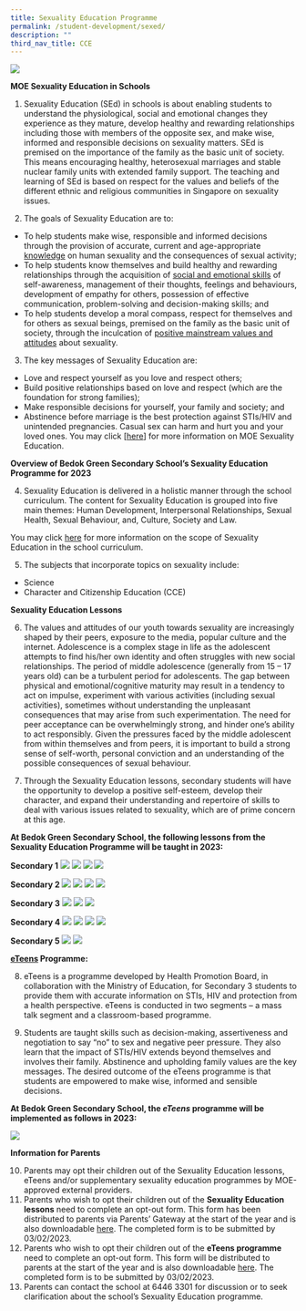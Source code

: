 ```yaml
---
title: Sexuality Education Programme
permalink: /student-development/sexed/
description: ""
third_nav_title: CCE
---
```

![](/images/Sexuality-education-programme.jpg)

**MOE Sexuality Education in Schools**

1. Sexuality Education (SEd) in schools is about enabling students to understand the physiological, social and emotional changes they experience as they
mature, develop healthy and rewarding relationships including those with members of the opposite sex, and make wise, informed and responsible decisions on sexuality matters. SEd is premised on the importance of the family as the basic unit of society. This means encouraging healthy, heterosexual marriages and stable nuclear family units with extended family support. The teaching and learning of SEd is based on respect for the values and beliefs of the different ethnic and religious communities in Singapore on sexuality issues.

2. The goals of Sexuality Education are to:
* To help students make wise, responsible and informed decisions through the provision of accurate, current and age-appropriate <u>knowledge</u> on human sexuality and the consequences of sexual activity;
* To help students know themselves and build healthy and rewarding relationships through the acquisition of <u>social and emotional skills</u> of self-awareness, management of their thoughts, feelings and behaviours, development of empathy for others, possession of effective communication, problem-solving and decision-making skills; and
* To help students develop a moral compass, respect for themselves and for others as sexual beings, premised on the family as the basic unit of society, through the inculcation of <u>positive mainstream values and attitudes</u> about sexuality.
3. The key messages of Sexuality Education are:
* Love and respect yourself as you love and respect others;
* Build positive relationships based on love and respect (which are the foundation for strong families);
* Make responsible decisions for yourself, your family and society; and
* Abstinence before marriage is the best protection against STIs/HIV and unintended pregnancies. Casual sex can harm and hurt you and your loved ones.
You may click [[here](https://go.gov.sg/moe-sexuality-education)] for more information on MOE Sexuality Education.

**Overview of Bedok Green Secondary School’s Sexuality Education Programme for 2023**

4. Sexuality Education is delivered in a holistic manner through the school curriculum. The content for Sexuality Education is grouped into five main themes: Human Development, Interpersonal Relationships, Sexual Health, Sexual Behaviour, and, Culture, Society and Law. 

You may click [here](https://go.gov.sg/moe-sexuality-education-scope) for more information on the scope of Sexuality Education in the school curriculum.

5. The subjects that incorporate topics on sexuality include:
* Science
* Character and Citizenship Education (CCE)

**Sexuality Education Lessons**

6. The values and attitudes of our youth towards sexuality are increasingly shaped by their peers, exposure to the media, popular culture and the internet. Adolescence is a complex stage in life as the adolescent attempts to find his/her own identity and often struggles with new social relationships. The period of middle adolescence (generally from 15 – 17 years old) can be a turbulent period for adolescents. The gap between physical and emotional/cognitive maturity may result in a tendency to act on impulse, experiment with various activities (including sexual activities), sometimes without understanding the unpleasant consequences that may arise from such experimentation. The need for peer acceptance can be overwhelmingly strong, and hinder one’s ability to act responsibly. Given the pressures faced by the middle adolescent from within themselves and from peers, it is important to build a strong sense of self-worth, personal conviction and an understanding of the possible consequences of sexual behaviour.

7. Through the Sexuality Education lessons, secondary students will have the opportunity to develop a positive self-esteem, develop their character, and expand their understanding and repertoire of skills to deal with various issues related to sexuality, which are of prime concern at this age.

**At Bedok Green Secondary School, the following lessons from the Sexuality Education Programme will be taught in 2023:**

**Secondary 1**
![](/images/Picture1.png)
![](/images/Picture2.png)
![](/images/Picture3.png)
![](/images/Picture4.png)

**Secondary 2**
![](/images/Picture1.png)
![](/images/Picture5a.png)
![](/images/Picture6.png)
![](/images/Picture7.png)

**Secondary 3**
![](/images/Picture1.png)
![](/images/Picture8.png)
![](/images/Picture9.png)

**Secondary 4**
![](/images/Picture1.png)
![](/images/Picture10.png)
![](/images/Picture11.png)
![](/images/Picture12.png)

**Secondary 5**
![](/images/Picture1.png)
![](/images/Picture13.png)

**<u>eTeens</u> Programme:**

8. eTeens is a programme developed by Health Promotion Board, in collaboration with the Ministry of Education, for Secondary 3 students to provide them with accurate information on STIs, HIV and protection from a health perspective. eTeens is conducted in two segments – a mass talk segment and a classroom-based programme.

9. Students are taught skills such as decision-making, assertiveness and negotiation to say “no” to sex and negative peer pressure. They also learn that the impact of STIs/HIV extends beyond themselves and involves their family. Abstinence and upholding family values are the key messages. The desired outcome of the eTeens programme is that students are empowered to make wise, informed and sensible decisions.

**At Bedok Green Secondary School, the _eTeens_ programme will be implemented as follows in 2023:**

![](/images/Picture14.png)



**Information for Parents**

10. Parents may opt their children out of the Sexuality Education lessons, eTeens and/or supplementary sexuality education programmes by MOE-approved external providers.
11. Parents who wish to opt their children out of the **Sexuality Education lessons** need to complete an opt-out form. This form has been distributed to parents via Parents’ Gateway at the start of the year and is also downloadable [here](https://drive.google.com/file/d/1TjD9pjr9iIx6s2AZIBZvZ3htoPDs_yEq/view?usp=share_link). The completed form is to be submitted by 03/02/2023.
12. Parents who wish to opt their children out of the **eTeens programme** need to complete an opt-out form. This form will be distributed to parents at the start of the year and is also downloadable [here](https://drive.google.com/file/d/124U6pSMVYGqfClnr_rhLgXyCktjxANfB/view?usp=share_link). The completed form is to be submitted by 03/02/2023.
13. Parents can contact the school at 6446 3301 for discussion or to seek clarification about the school’s Sexuality Education programme.